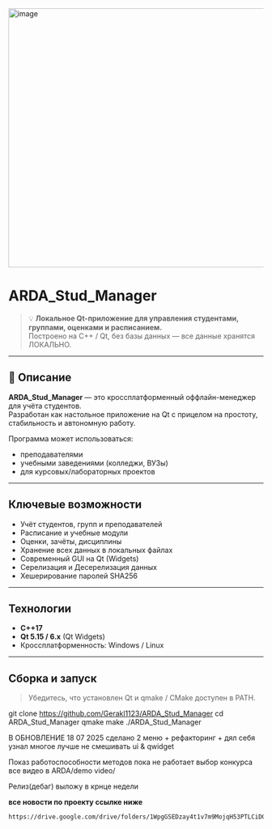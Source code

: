 <img width="512" height="512" alt="image" src="https://github.com/user-attachments/assets/5258ddab-9109-4f20-b7c3-0d9f61051b71" />



# ARDA_Stud_Manager 

> 💡 **Локальное Qt-приложение для управления студентами, группами, оценками и расписанием.**  
> Построено на C++ / Qt, без базы данных — все данные хранятся ЛОКАЛЬНО.

---

## 📌 Описание

**ARDA_Stud_Manager** — это кроссплатформенный оффлайн-менеджер для учёта студентов.  
Разработан как настольное приложение на Qt с прицелом на простоту, стабильность и автономную работу.

Программа может использоваться:
- преподавателями
- учебными заведениями (колледжи, ВУЗы)
- для курсовых/лабораторных проектов

---

##  Ключевые возможности

-  Учёт студентов, групп и преподавателей
-  Расписание и учебные модули
-  Оценки, зачёты, дисциплины
- Хранение всех данных в локальных файлах 
- Современный GUI на Qt (Widgets)
- Серелизация и Десерелизация данных
- Хешерирование паролей SHA256

---

##  Технологии

- **C++17**
- **Qt 5.15 / 6.x** (Qt Widgets)
- Кроссплатформенность: Windows / Linux
---

##  Сборка и запуск

> Убедитесь, что установлен Qt и qmake / CMake доступен в PATH.


git clone https://github.com/Gerakl1123/ARDA_Stud_Manager
cd ARDA_Stud_Manager
qmake
make
./ARDA_Stud_Manager

В ОБНОВЛЕНИЕ 18 07 2025
сделано 2 меню + рефакторинг + дял себя узнал многое лучше не смешивать ui & qwidget



Показ работоспособности методов пока не работает выбор конкурса 
все видео в ARDA/demo video/

Релиз(дебаг) выложу в крнце недели

  **все новости по проекту ссылке ниже**
```bash
https://drive.google.com/drive/folders/1WpgGSEDzay4t1v7m9MojqH53PTLCiD0z?usp=drive_link

